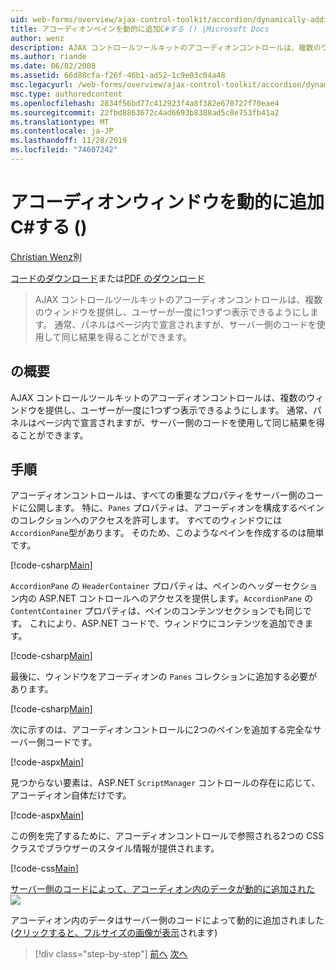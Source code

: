 ```yaml
---
uid: web-forms/overview/ajax-control-toolkit/accordion/dynamically-adding-an-accordion-pane-cs
title: アコーディオンペインを動的に追加C#する () |Microsoft Docs
author: wenz
description: AJAX コントロールツールキットのアコーディオンコントロールは、複数のウィンドウを提供し、ユーザーが一度に1つずつ表示できるようにします。 通常、パネルは...
ms.author: riande
ms.date: 06/02/2008
ms.assetid: 66d88cfa-f26f-46b1-ad52-1c9e03c04a48
msc.legacyurl: /web-forms/overview/ajax-control-toolkit/accordion/dynamically-adding-an-accordion-pane-cs
msc.type: authoredcontent
ms.openlocfilehash: 2834f56bd77c412923f4a8f382e670727f70eae4
ms.sourcegitcommit: 22fbd8863672c4ad6693b8388ad5c8e753fb41a2
ms.translationtype: MT
ms.contentlocale: ja-JP
ms.lasthandoff: 11/28/2019
ms.locfileid: "74607242"
---
```

# <a name="dynamically-adding-an-accordion-pane-c"></a>アコーディオンウィンドウを動的に追加C#する ()

[Christian Wenz](https://github.com/wenz)別

[コードのダウンロード](https://download.microsoft.com/download/5/6/d/56d50cef-2011-4c8f-9891-7edc6dc57df9/Accordion2.cs.zip)または[PDF のダウンロード](https://download.microsoft.com/download/6/7/1/6718d452-ff89-4d3f-a90e-c74ec2d636a3/accordion2CS.pdf)

> AJAX コントロールツールキットのアコーディオンコントロールは、複数のウィンドウを提供し、ユーザーが一度に1つずつ表示できるようにします。 通常、パネルはページ内で宣言されますが、サーバー側のコードを使用して同じ結果を得ることができます。

## <a name="overview"></a>の概要

AJAX コントロールツールキットのアコーディオンコントロールは、複数のウィンドウを提供し、ユーザーが一度に1つずつ表示できるようにします。 通常、パネルはページ内で宣言されますが、サーバー側のコードを使用して同じ結果を得ることができます。

## <a name="steps"></a>手順

アコーディオンコントロールは、すべての重要なプロパティをサーバー側のコードに公開します。 特に、`Panes` プロパティは、アコーディオンを構成するペインのコレクションへのアクセスを許可します。 すべてのウィンドウには `AccordionPane`型があります。 そのため、このようなペインを作成するのは簡単です。

[!code-csharp[Main](dynamically-adding-an-accordion-pane-cs/samples/sample1.cs)]

`AccordionPane` の `HeaderContainer` プロパティは、ペインのヘッダーセクション内の ASP.NET コントロールへのアクセスを提供します。`AccordionPane` の `ContentContainer` プロパティは、ペインのコンテンツセクションでも同じです。 これにより、ASP.NET コードで、ウィンドウにコンテンツを追加できます。

[!code-csharp[Main](dynamically-adding-an-accordion-pane-cs/samples/sample2.cs)]

最後に、ウィンドウをアコーディオンの `Panes` コレクションに追加する必要があります。

[!code-csharp[Main](dynamically-adding-an-accordion-pane-cs/samples/sample3.cs)]

次に示すのは、アコーディオンコントロールに2つのペインを追加する完全なサーバー側コードです。

[!code-aspx[Main](dynamically-adding-an-accordion-pane-cs/samples/sample4.aspx)]

見つからない要素は、ASP.NET `ScriptManager` コントロールの存在に応じて、アコーディオン自体だけです。

[!code-aspx[Main](dynamically-adding-an-accordion-pane-cs/samples/sample5.aspx)]

この例を完了するために、アコーディオンコントロールで参照される2つの CSS クラスでブラウザーのスタイル情報が提供されます。

[!code-css[Main](dynamically-adding-an-accordion-pane-cs/samples/sample6.css)]

[サーバー側のコードによって、アコーディオン内のデータが動的に追加された ![](dynamically-adding-an-accordion-pane-cs/_static/image2.png)](dynamically-adding-an-accordion-pane-cs/_static/image1.png)

アコーディオン内のデータはサーバー側のコードによって動的に追加されました ([クリックすると、フルサイズの画像が表示](dynamically-adding-an-accordion-pane-cs/_static/image3.png)されます)

> [!div class="step-by-step"]
> [前へ](databinding-to-an-accordion-cs.md)
> [次へ](databinding-to-an-accordion-vb.md)
